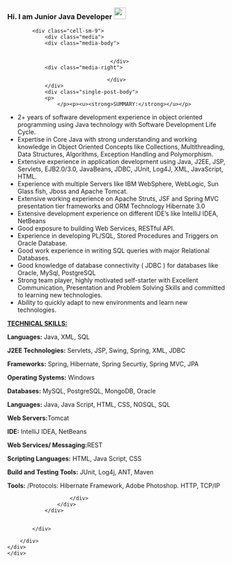 ### Hi. I am Junior Java Developer <img src=https://www.pngall.com/wp-content/uploads/2016/05/Java-PNG-Image.png width=27px>

<section class="view-resume-page view-resume-page-content">
    <div class="shell">
	<div class="section-60">
	    <div class="range">

		    <div class="cell-sm-9">
                <div class="media">
                <div class="media-body">
                   
                                          
                                     </div>
                <div class="media-right">
                                           
                                    </div>
                </div>
                <div class="single-post-body">
                <p>
                    </p><p><u><strong>SUMMARY:</strong></u></p>

<ul>
	<li>2+ years of software development experience in object oriented programming using Java technology with Software Development Life Cycle.</li>
	<li>Expertise in Core Java with strong understanding and working knowledge in Object Oriented Concepts like Collections, Multithreading, Data Structures, Algorithms, Exception Handling and Polymorphism.</li>
	<li>Extensive experience in application development using Java, J2EE, JSP, Servlets, EJB2.0/3.0, JavaBeans, JDBC, JUnit, Log4J, XML, JavaScript, HTML.</li>
	<li>Experience with multiple Servers like IBM WebSphere, WebLogic, Sun Glass fish, Jboss and Apache Tomcat.</li>
	<li>Extensive working experience on Apache Struts, JSF and Spring MVC presentation tier frameworks and ORM Technology Hibernate 3.0</li>
	<li>Extensive development experience on different IDE’s like IntelliJ IDEA, NetBeans </li>
	<li>Good exposure to building Web Services, RESTful API.</li>
	<li>Experience in developing PL/SQL, Stored Procedures and Triggers on Oracle Database.</li>
	<li>Good work experience in writing SQL queries with major Relational Databases.</li>
	<li>Good knowledge of database connectivity ( JDBC ) for databases like Oracle, MySql, PostgreSQL</li>
	<li>Strong team player, highly motivated self-starter with Excellent Communication, Presentation and Problem Solving Skills and committed to learning new technologies.</li>
	<li>Ability to quickly adapt to new environments and learn new technologies.</li>
</ul>

<p><u><strong>TECHNICAL SKILLS:</strong></u></p>

<p><strong>Languages:</strong> Java, XML, SQL</p>

<p><strong>J2EE Technologies:</strong> Servlets, JSP, Swing, Spring, XML, JDBC</p>

<p><strong>Frameworks:</strong> Spring, Hibernate, Spring Securtiy, Spring MVC, JPA</p>

<p><strong>Operating Systems:</strong> Windows</p>

<p><strong>Databases:</strong> MySQL, PostgreSQL, MongoDB, Oracle</p>

<p><strong>Languages:</strong> Java, Java Script, HTML, CSS, NOSQL, SQL</p>

<p><strong>Web Servers:</strong>Tomcat</p>

<p><strong>IDE:</strong> IntelliJ IDEA, NetBeans</p>

<p><strong>Web Services/ Messaging:</strong>REST</p>

<p><strong>Scripting Languages:</strong> HTML, Java Script, CSS</p>

<p><strong>Build and Testing Tools:</strong> JUnit, Log4j, ANT, Maven</p>

<p><strong>Tools:</strong> /Protocols: Hibernate Framework, Adobe Photoshop. HTTP, TCP/IP</p>


                        </div>
                    </div>
                </div>

             
            </div>

	    </div>
	</div>
    </div>
</section>
